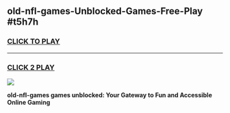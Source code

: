 
## old-nfl-games-Unblocked-Games-Free-Play #t5h7h
<h3>
<a href="https://us.freeplayer.one?title=old-nfl-games&ref=9M">CLICK TO PLAY</a></h3>
<hr>

<h3>
<a href="https://us.freeplayer.one?title=old-nfl-games&ref=9M">CLICK 2 PLAY</a>
  
</h3>

<a href="https://us.freeplayer.one?title=old-nfl-games&ref=9M"><img src="https://clearcache.store/games.png"></a>


**old-nfl-games games unblocked: Your Gateway to Fun and Accessible Online Gaming**
